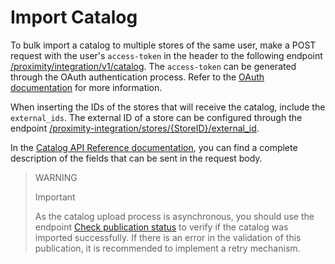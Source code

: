 # Import Catalog

To bulk import a catalog to multiple stores of the same user, make a POST request with the user's `access-token` in the header to the following endpoint [/proximity/integration/v1/catalog](/developers/en/reference/mp_delivery/_proximity_integrationcatalog/post). The `access-token` can be generated through the OAuth authentication process. Refer to the [OAuth documentation](/developers/en/docs/mp-delivery/additional-content/security/oauth/introduction) for more information.

When inserting the IDs of the stores that will receive the catalog, include the `external_ids`. The external ID of a store can be configured through the endpoint [/proximity-integration/stores/{StoreID}/external_id](/developers/en/reference/mp_delivery/_proximity-integration_stores_StoreID_external_id/put).

In the [Catalog API Reference documentation](/developers/en/reference/mp_delivery/_proximity_integrationcatalog/post), you can find a complete description of the fields that can be sent in the request body.

> WARNING
>
> Important
>
> As the catalog upload process is asynchronous, you should use the endpoint [Check publication status](/developers/en/reference/mp_delivery/_proximity_integrationcatalog_publication_id/get) to verify if the catalog was imported successfully. If there is an error in the validation of this publication, it is recommended to implement a retry mechanism.